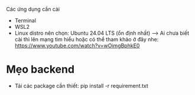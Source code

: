 Các ứng dụng cần cài

- Terminal
- WSL2
- Linux distro nên chọn: Ubuntu 24.04 LTS (ổn định nhất)
  --> Ai chưa biết cài thì lên mạng tìm hiểu hoặc có thể tham khảo ở đây nhe:
  https://www.youtube.com/watch?v=wOimgBphkE0

# Mẹo backend

- Tải các package cần thiết: pip install -r requirement.txt
